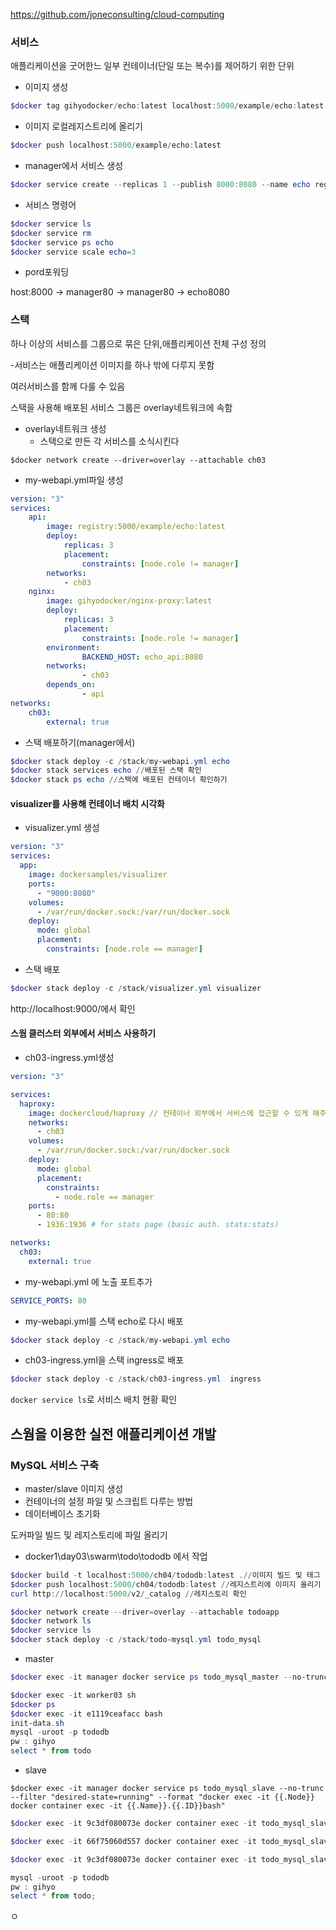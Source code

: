 https://github.com/joneconsulting/cloud-computing

### 서비스

애플리케이션을 굿어한느 일부 컨테이너(단일 또는 복수)를 제어하기 위한 단위 

- 이미지 생성

```powershell
$docker tag gihyodocker/echo:latest localhost:5000/example/echo:latest
```

- 이미지 로컬레지스트리에 올리기

```powershell
$docker push localhost:5000/example/echo:latest
```

- manager에서 서비스 생성

```powershell
$docker service create --replicas 1 --publish 8000:8080 --name echo registry:5000/example/echo:latest //레지스트리에 올라가 있는 이미지를 받아 서비스 생성
```

- 서비스 명령어 

```powershell
$docker service ls
$docker service rm
$docker service ps echo
$docker service scale echo=3
```

- pord포워딩

host:8000 -> manager80 -> manager80 -> echo8080



### 스택

하나 이상의 서비스를 그룹으로 묶은 단위,애플리케이션 전체 구성 정의

-서비스는 애플리케이션 이미지를 하나 밖에 다루지 못함

여러서비스를 함께 다룰 수 있음

스택을 사용해 배포된 서비스 그룹은 overlay네트워크에 속함 

- overlay네트워크 생성
  - 스택으로 만든 각 서비스를 소식시킨다

```shell
$docker network create --driver=overlay --attachable ch03
```

- my-webapi.yml파일 생성

````yaml
version: "3"
services:
    api: 
        image: registry:5000/example/echo:latest
        deploy:
            replicas: 3
            placement:
                constraints: [node.role != manager]
        networks:
            - ch03
    nginx:
        image: gihyodocker/nginx-proxy:latest
        deploy:
            replicas: 3
            placement: 
                constraints: [node.role != manager]
        environment:
                BACKEND_HOST: echo_api:8080
        networks:
                - ch03
        depends_on: 
                - api
networks:
    ch03:
        external: true
````

- 스택 배포하기(manager에서)

```powershell
$docker stack deploy -c /stack/my-webapi.yml echo
$docker stack services echo //배포된 스택 확인
$docker stack ps echo //스택에 배포된 컨테이너 확인하기
```

#### visualizer를 사용해 컨테이너 배치 시각화

- visualizer.yml 생성

```yaml
version: "3"
services:
  app:
    image: dockersamples/visualizer
    ports:
      - "9000:8080"
    volumes:
      - /var/run/docker.sock:/var/run/docker.sock
    deploy:
      mode: global
      placement:
        constraints: [node.role == manager]
```

- 스택 배포

```powershell
$docker stack deploy -c /stack/visualizer.yml visualizer
```

http://localhost:9000/에서 확인 



#### 스웜 클러스터 외부에서 서비스 사용하기

- ch03-ingress.yml생성

```yaml
version: "3"

services:
  haproxy:
    image: dockercloud/haproxy // 컨테이너 외부에서 서비스에 접근할 수 있게 해주는 다리 역할 제공 
    networks: 
      - ch03
    volumes:
      - /var/run/docker.sock:/var/run/docker.sock
    deploy:
      mode: global
      placement:
        constraints:
          - node.role == manager
    ports:
      - 80:80
      - 1936:1936 # for stats page (basic auth. stats:stats)

networks:
  ch03:
    external: true
```

- my-webapi.yml 에 노출 포트추가 

```yaml
SERVICE_PORTS: 80
```

- my-webapi.yml를 스택 echo로 다시 배포 

```powershell
$docker stack deploy -c /stack/my-webapi.yml echo
```

- ch03-ingress.yml을 스택 ingress로 배포

```powershell
$docker stack deploy -c /stack/ch03-ingress.yml  ingress
```

`docker service ls`로 서비스 배치 현황 확인



## 스웜을 이용한 실전 애플리케이션 개발

### MySQL 서비스 구축

- master/slave 이미지 생성
- 컨테이너의 설정 파일 및 스크립트 다루는 방법
- 데이터베이스 초기화



도커파일 빌드 및 레지스토리에 파일 올리기

- docker1\day03\swarm\todo\tododb 에서 작업

```powershell
$docker build -t localhost:5000/ch04/tododb:latest .//이미지 빌드 및 태그 
$docker push localhost:5000/ch04/tododb:latest //레지스트리에 이미지 올리기
curl http://localhost:5000/v2/_catalog //레지스토리 확인
```



```powershell
$docker network create --driver=overlay --attachable todoapp
$docker network ls
$docker service ls
$docker stack deploy -c /stack/todo-mysql.yml todo_mysql
```

- master

```powershell
$docker exec -it manager docker service ps todo_mysql_master --no-trunc --filter "desired-state=running" --format "docker exec -it {{.Node}} docker container exec -it {{.Name}}.{{.ID}}bash"
```

```powershell
$docker exec -it worker03 sh
$docker ps
$docker exec -it e1119ceafacc bash
init-data.sh
mysql -uroot -p tododb
pw : gihyo
select * from todo

```

- slave

```
$docker exec -it manager docker service ps todo_mysql_slave --no-trunc --filter "desired-state=running" --format "docker exec -it {{.Node}} docker container exec -it {{.Name}}.{{.ID}}bash"
```

```powershell
$docker exec -it 9c3df080073e docker container exec -it todo_mysql_slave.1.zhojgmgq4haha4p3ov9q94fqibash

$docker exec -it 66f75060d557 docker container exec -it todo_mysql_slave.2.4gqorsv4unwnkriapb5a0h4x1bash

$docker exec -it 9c3df080073e docker container exec -it todo_mysql_slave.1.zhojgmgq4haha4p3ov9q94fqi bash

mysql -uroot -p tododb
pw : gihyo
select * from todo;

```

















ㅇ










